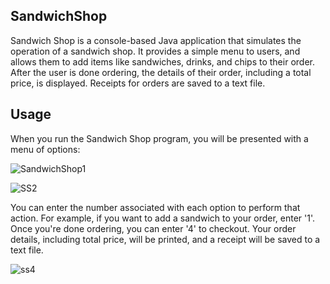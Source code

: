 ## SandwichShop

Sandwich Shop is a console-based Java application that simulates the operation of a sandwich shop.
It provides a simple menu to users, and allows them to add items like sandwiches, drinks, and chips to their order.
After the user is done ordering, the details of their order, including a total price, is displayed. Receipts for orders are saved to a text file.


## Usage
When you run the Sandwich Shop program, you will be presented with a menu of options:

![SandwichShop1](https://github.com/Javich23/SandwichShop/assets/130024873/62eb6c7e-fc76-477c-8688-224cb6138f36)



![SS2](https://github.com/Javich23/SandwichShop/assets/130024873/5e5bcc69-f3de-4ddd-b7ac-1c0e288e7726)



You can enter the number associated with each option to perform that action. For
example, if you want to add a sandwich to your order, enter '1'.
Once you're done ordering, you can enter '4' to checkout.
Your order details, including total price, will be printed, and a receipt will be saved to a text file.


![ss4](https://github.com/Javich23/SandwichShop/assets/130024873/c8ca3363-fa8e-484b-b575-0364c899da9a)

